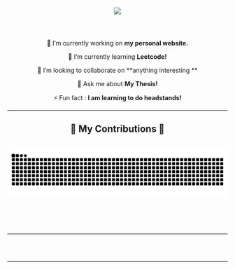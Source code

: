 
<h1 align="center">
    <img src="https://readme-typing-svg.herokuapp.com/?font=Righteous&size=35&center=true&vCenter=true&width=500&height=70&duration=4000&lines=Hi+There!+👋;+I'm+Fairuz!🌻;" />
</h1>

[comment]: <> (<h3 align="center">A passionate software developer from Canada 🇨🇦</h3>)

<br/>

<div align="center">
 
 🔭 I’m currently working on **my personal website.**
 
 🌱 I’m currently learning **Leetcode!**
 
 👯 I’m looking to collaborate on **anything interesting **

💬 Ask me about **My Thesis!**

⚡ Fun fact : **I am learning to do headstands!**

 </div>


 <hr/>

<div align="center">
  <h2>🐍 My Contributions 🐍</h2>
  <br>
 <img src="https://raw.githubusercontent.com/fairuznawar122/fairuznawar122/output/github-contribution-grid-snake.svg" />

  
  <br/><br/><br/>
</div>

<hr/>

<br/><br/>

<hr/>

<br/>
